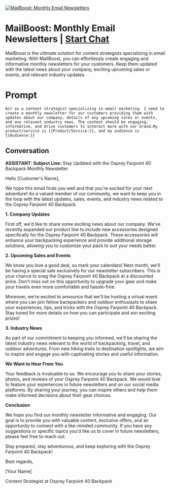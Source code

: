 
[![MailBoost: Monthly Email Newsletters](https://flow-prompt-covers.s3.us-west-1.amazonaws.com/icon/futuristic/futu_5.png)](https://gptcall.net/chat.html?data=%7B%22contact%22%3A%7B%22id%22%3A%22h9NAKaNQmGEkxjGJMMS65%22%2C%22flow%22%3Atrue%7D%7D)
# MailBoost: Monthly Email Newsletters | [Start Chat](https://gptcall.net/chat.html?data=%7B%22contact%22%3A%7B%22id%22%3A%22h9NAKaNQmGEkxjGJMMS65%22%2C%22flow%22%3Atrue%7D%7D)
MailBoost is the ultimate solution for content strategists specializing in email marketing. With MailBoost, you can effortlessly create engaging and informative monthly newsletters for your customers. Keep them updated with the latest news about your company, exciting upcoming sales or events, and relevant industry updates. 

# Prompt

```
Act as a content strategist specializing in email marketing. I need to create a monthly newsletter for our customers providing them with updates about our company, details of any upcoming sales or events, and any relevant industry news. The content should be engaging, informative, and drive customers to interact more with our brand.My product/service is {{Product/Service:}}, and my audience is {{Audience:}}

```

## Conversation

**ASSISTANT**: **Subject Line:** Stay Updated with the Osprey Farpoint 40 Backpack Monthly Newsletter



Hello [Customer's Name],



We hope this email finds you well and that you're excited for your next adventure! As a valued member of our community, we want to keep you in the loop with the latest updates, sales, events, and industry news related to the Osprey Farpoint 40 Backpack.



**1. Company Updates**



First off, we'd like to share some exciting news about our company. We've recently expanded our product line to include new accessories designed specifically for the Osprey Farpoint 40 Backpack. These accessories will enhance your backpacking experience and provide additional storage solutions, allowing you to customize your pack to suit your needs better.



**2. Upcoming Sales and Events**



We know you love a good deal, so mark your calendars! Next month, we'll be having a special sale exclusively for our newsletter subscribers. This is your chance to snag the Osprey Farpoint 40 Backpack at a discounted price. Don't miss out on this opportunity to upgrade your gear and make your travels even more comfortable and hassle-free.



Moreover, we're excited to announce that we'll be hosting a virtual event where you can join fellow backpackers and outdoor enthusiasts to share your experiences, tips, and tricks with the Osprey Farpoint 40 Backpack. Stay tuned for more details on how you can participate and win exciting prizes!



**3. Industry News**



As part of our commitment to keeping you informed, we'll be sharing the latest industry news relevant to the world of backpacking, travel, and outdoor adventures. From new hiking trails to destination spotlights, we aim to inspire and engage you with captivating stories and useful information.



**We Want to Hear From You**



Your feedback is invaluable to us. We encourage you to share your stories, photos, and reviews of your Osprey Farpoint 40 Backpack. We would love to feature your experiences in future newsletters and on our social media platforms. By sharing your journey, you can inspire others and help them make informed decisions about their gear choices.



**Conclusion**



We hope you find our monthly newsletter informative and engaging. Our goal is to provide you with valuable content, exclusive offers, and an opportunity to connect with a like-minded community. If you have any suggestions or specific topics you'd like us to cover in future newsletters, please feel free to reach out.



Stay prepared, stay adventurous, and keep exploring with the Osprey Farpoint 40 Backpack!



Best regards,



[Your Name]

Content Strategist at Osprey Farpoint 40 Backpack


